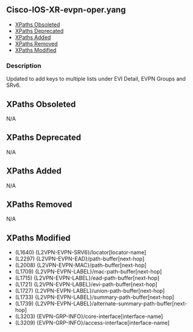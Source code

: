 ## Cisco-IOS-XR-evpn-oper.yang

- [XPaths Obsoleted](#xpaths-obsoleted)
- [XPaths Deprecated](#xpaths-deprecated)
- [XPaths Added](#xpaths-added)
- [XPaths Removed](#xpaths-removed)
- [XPaths Modified](#xpaths-modified)

### Description

Updated to add keys to multiple lists under EVI Detail, EVPN Groups and SRv6.

## XPaths Obsoleted

N/A

## XPaths Deprecated

N/A

## XPaths Added

N/A

## XPaths Removed

N/A

## XPaths Modified

- (L1640)	{L2VPN-EVPN-SRV6}/locator[locator-name]
- (L2297)	{L2VPN-EVPN-EAD}/path-buffer[next-hop]
- (L2008)	{L2VPN-EVPN-MAC}/path-buffer[next-hop]
- (L1709)	{L2VPN-EVPN-LABEL}/mac-path-buffer[next-hop]
- (L1715)	{L2VPN-EVPN-LABEL}/ead-path-buffer[next-hop]
- (L1721)	{L2VPN-EVPN-LABEL}/evi-path-buffer[next-hop]
- (L1727)	{L2VPN-EVPN-LABEL}/union-path-buffer[next-hop]
- (L1733)	{L2VPN-EVPN-LABEL}/summary-path-buffer[next-hop]
- (L1739)	{L2VPN-EVPN-LABEL}/alternate-summary-path-buffer[next-hop]
- (L3203)	{EVPN-GRP-INFO}/core-interface[interface-name]
- (L3209)	{EVPN-GRP-INFO}/access-interface[interface-name]

